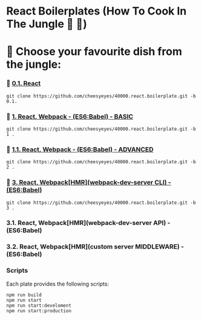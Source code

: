 # React Boilerplates (How To Cook In The Jungle :palm_tree: :see_no_evil:)

# :open_book: Choose your favourite dish from the jungle:

### :banana: [0.1. React](../0.1)
```script
git clone https://github.com/cheesyeyes/40000.react.boilerplate.git -b 0.1.
```

### :avocado: [1.   React, Webpack - (ES6:Babel) - BASIC](../1)
```script
git clone https://github.com/cheesyeyes/40000.react.boilerplate.git -b 1 .
```

### :avocado: [1.1. React, Webpack - (ES6:Babel) - ADVANCED](../1.1)
```script
git clone https://github.com/cheesyeyes/40000.react.boilerplate.git -b 2 .
```

### :pineapple: [3. React, Webpack[HMR](webpack-dev-server CLI) - (ES6:Babel)](./tree/3)

```script
git clone https://github.com/cheesyeyes/40000.react.boilerplate.git -b 3 .
```

### 3.1. React, Webpack[HMR](webpack-dev-server API) - (ES6:Babel)
### 3.2. React, Webpack[HMR](custom server MIDDLEWARE) - (ES6:Babel)

### Scripts
Each plate provides the following scripts:

```script
npm run build
npm run start
npm run start:develoment
npm run start:production
```

